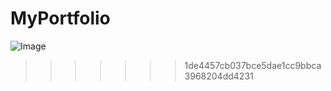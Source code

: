 # MyPortfolio

![Image](https://github.com/user-attachments/assets/761fdb1e-7d20-4ecb-a7cb-283c9ad30002)
>>>>>>> 1de4457cb037bce5dae1cc9bbca3968204dd4231
